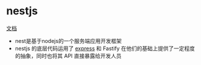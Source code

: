 # nestjs
[文档](https://docs.nestjs.cn/)
- nest是基于nodejs的一个服务端应用开发框架
- nestjs 的底层代码运用了 [express](https://www.expressjs.com.cn/) 和  Fastify 在他们的基础上提供了一定程度的抽象，同时也将其 API 直接暴露给开发人员